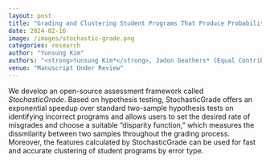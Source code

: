 ```yaml
---
layout: post
title: "Grading and Clustering Student Programs That Produce Probabilistic Output"
date: 2024-02-16
image: /images/stochastic-grade.png
categories: research
author: "Yunsung Kim"
authors: "<strong>Yunsung Kim*</strong>, Jadon Geathers* (Equal Contribution), Chris Piech"
venue: "Manuscript Under Review"
---
```

We develop an open-source assessment framework called <i>StochasticGrade</i>. Based on hypothesis testing, StochasticGrade offers an exponential speedup over standard two-sample hypothesis tests on identifying incorrect programs and allows users to set the desired rate of misgrades and choose a suitable “disparity function,” which measures the dissmilarity between two samples throughout the grading process. Moreover, the features calculated by StochasticGrade can be used for fast and accurate clustering of student programs by error type. 
